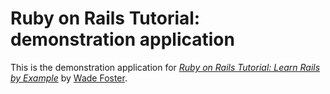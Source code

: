 # Ruby on Rails Tutorial: demonstration application

This is the demonstration application for [*Ruby on Rails Tutorial: Learn Rails
by Example*](http://railstutorial.org) by [Wade Foster](http://wade-foster.com).

